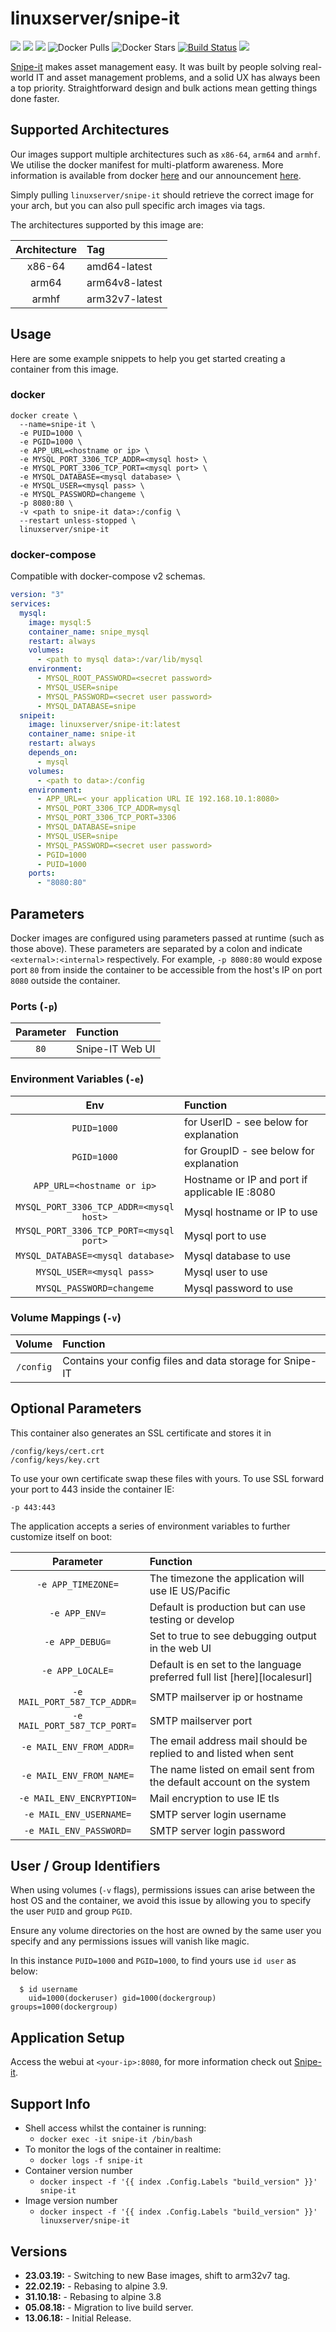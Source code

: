# linuxserver/snipe-it

[![](https://img.shields.io/discord/354974912613449730.svg?logo=discord&label=LSIO%20Discord&style=flat-square)](https://discord.gg/YWrKVTn) [![](https://images.microbadger.com/badges/version/linuxserver/snipe-it.svg)](https://microbadger.com/images/linuxserver/snipe-it) [![](https://images.microbadger.com/badges/image/linuxserver/snipe-it.svg)](https://microbadger.com/images/linuxserver/snipe-it) ![Docker Pulls](https://img.shields.io/docker/pulls/linuxserver/snipe-it.svg) ![Docker Stars](https://img.shields.io/docker/stars/linuxserver/snipe-it.svg) [![Build Status](https://ci.linuxserver.io/buildStatus/icon?job=Docker-Pipeline-Builders/docker-snipe-it/master)](https://ci.linuxserver.io/job/Docker-Pipeline-Builders/job/docker-snipe-it/job/master/) [![](https://lsio-ci.ams3.digitaloceanspaces.com/linuxserver/snipe-it/latest/badge.svg)](https://lsio-ci.ams3.digitaloceanspaces.com/linuxserver/snipe-it/latest/index.html)

[Snipe-it](https://github.com/snipe/snipe-it) makes asset management easy. It was built by people solving real-world IT and asset management problems, and a solid UX has always been a top priority. Straightforward design and bulk actions mean getting things done faster.

## Supported Architectures

Our images support multiple architectures such as `x86-64`, `arm64` and `armhf`. We utilise the docker manifest for multi-platform awareness. More information is available from docker [here](https://github.com/docker/distribution/blob/master/docs/spec/manifest-v2-2.md#manifest-list) and our announcement [here](https://blog.linuxserver.io/2019/02/21/the-lsio-pipeline-project/).

Simply pulling `linuxserver/snipe-it` should retrieve the correct image for your arch, but you can also pull specific arch images via tags.

The architectures supported by this image are:

| Architecture | Tag |
| :---: | :--- |
| x86-64 | amd64-latest |
| arm64 | arm64v8-latest |
| armhf | arm32v7-latest |

## Usage

Here are some example snippets to help you get started creating a container from this image.

### docker

```text
docker create \
  --name=snipe-it \
  -e PUID=1000 \
  -e PGID=1000 \
  -e APP_URL=<hostname or ip> \
  -e MYSQL_PORT_3306_TCP_ADDR=<mysql host> \
  -e MYSQL_PORT_3306_TCP_PORT=<mysql port> \
  -e MYSQL_DATABASE=<mysql database> \
  -e MYSQL_USER=<mysql pass> \
  -e MYSQL_PASSWORD=changeme \
  -p 8080:80 \
  -v <path to snipe-it data>:/config \
  --restart unless-stopped \
  linuxserver/snipe-it
```

### docker-compose

Compatible with docker-compose v2 schemas.

```yaml
version: "3"
services:
  mysql:
    image: mysql:5
    container_name: snipe_mysql
    restart: always
    volumes:
      - <path to mysql data>:/var/lib/mysql
    environment:
      - MYSQL_ROOT_PASSWORD=<secret password>
      - MYSQL_USER=snipe
      - MYSQL_PASSWORD=<secret user password>
      - MYSQL_DATABASE=snipe
  snipeit:
    image: linuxserver/snipe-it:latest
    container_name: snipe-it
    restart: always
    depends_on:
      - mysql
    volumes:
      - <path to data>:/config
    environment:
      - APP_URL=< your application URL IE 192.168.10.1:8080>
      - MYSQL_PORT_3306_TCP_ADDR=mysql
      - MYSQL_PORT_3306_TCP_PORT=3306
      - MYSQL_DATABASE=snipe
      - MYSQL_USER=snipe
      - MYSQL_PASSWORD=<secret user password>
      - PGID=1000
      - PUID=1000
    ports:
      - "8080:80"
```

## Parameters

Docker images are configured using parameters passed at runtime \(such as those above\). These parameters are separated by a colon and indicate `<external>:<internal>` respectively. For example, `-p 8080:80` would expose port `80` from inside the container to be accessible from the host's IP on port `8080` outside the container.

### Ports \(`-p`\)

| Parameter | Function |
| :---: | :--- |
| `80` | Snipe-IT Web UI |

### Environment Variables \(`-e`\)

| Env | Function |
| :---: | :--- |
| `PUID=1000` | for UserID - see below for explanation |
| `PGID=1000` | for GroupID - see below for explanation |
| `APP_URL=<hostname or ip>` | Hostname or IP and port if applicable IE :8080 |
| `MYSQL_PORT_3306_TCP_ADDR=<mysql host>` | Mysql hostname or IP to use |
| `MYSQL_PORT_3306_TCP_PORT=<mysql port>` | Mysql port to use |
| `MYSQL_DATABASE=<mysql database>` | Mysql database to use |
| `MYSQL_USER=<mysql pass>` | Mysql user to use |
| `MYSQL_PASSWORD=changeme` | Mysql password to use |

### Volume Mappings \(`-v`\)

| Volume | Function |
| :---: | :--- |
| `/config` | Contains your config files and data storage for Snipe-IT |

## Optional Parameters

This container also generates an SSL certificate and stores it in

```text
/config/keys/cert.crt
/config/keys/key.crt
```

To use your own certificate swap these files with yours. To use SSL forward your port to 443 inside the container IE:

```text
-p 443:443
```

The application accepts a series of environment variables to further customize itself on boot:

| Parameter | Function |
| :---: | :--- |
| `-e APP_TIMEZONE=` | The timezone the application will use IE US/Pacific |
| `-e APP_ENV=` | Default is production but can use testing or develop |
| `-e APP_DEBUG=` | Set to true to see debugging output in the web UI |
| `-e APP_LOCALE=` | Default is en set to the language preferred full list \[here\]\[localesurl\] |
| `-e MAIL_PORT_587_TCP_ADDR=` | SMTP mailserver ip or hostname |
| `-e MAIL_PORT_587_TCP_PORT=` | SMTP mailserver port |
| `-e MAIL_ENV_FROM_ADDR=` | The email address mail should be replied to and listed when sent |
| `-e MAIL_ENV_FROM_NAME=` | The name listed on email sent from the default account on the system |
| `-e MAIL_ENV_ENCRYPTION=` | Mail encryption to use IE tls |
| `-e MAIL_ENV_USERNAME=` | SMTP server login username |
| `-e MAIL_ENV_PASSWORD=` | SMTP server login password |

## User / Group Identifiers

When using volumes \(`-v` flags\), permissions issues can arise between the host OS and the container, we avoid this issue by allowing you to specify the user `PUID` and group `PGID`.

Ensure any volume directories on the host are owned by the same user you specify and any permissions issues will vanish like magic.

In this instance `PUID=1000` and `PGID=1000`, to find yours use `id user` as below:

```text
  $ id username
    uid=1000(dockeruser) gid=1000(dockergroup) groups=1000(dockergroup)
```

## Application Setup

Access the webui at `<your-ip>:8080`, for more information check out [Snipe-it](https://github.com/snipe/snipe-it).

## Support Info

* Shell access whilst the container is running: 
  * `docker exec -it snipe-it /bin/bash`
* To monitor the logs of the container in realtime: 
  * `docker logs -f snipe-it`
* Container version number 
  * `docker inspect -f '{{ index .Config.Labels "build_version" }}' snipe-it`
* Image version number
  * `docker inspect -f '{{ index .Config.Labels "build_version" }}' linuxserver/snipe-it`

## Versions

* **23.03.19:** - Switching to new Base images, shift to arm32v7 tag.
* **22.02.19:** - Rebasing to alpine 3.9.
* **31.10.18:** - Rebasing to alpine 3.8
* **05.08.18:** - Migration to live build server.
* **13.06.18:** - Initial Release.

